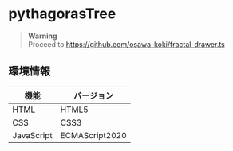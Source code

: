 # pythagorasTree

> **Warning**  
> Proceed to <https://github.com/osawa-koki/fractal-drawer.ts>  

## 環境情報

| 機能 | バージョン |
| ---- | ---- |
| HTML | HTML5 |
| CSS | CSS3 |
| JavaScript | ECMAScript2020 |
